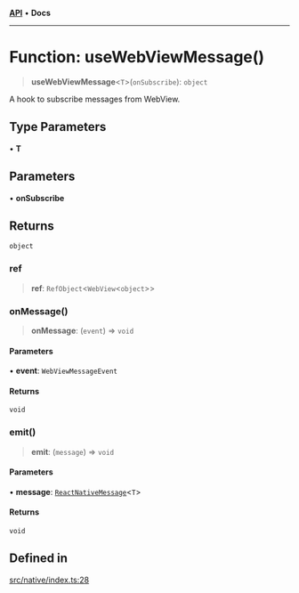 [**API**](../../API.md) • **Docs**

***

# Function: useWebViewMessage()

> **useWebViewMessage**\<`T`\>(`onSubscribe`): `object`

A hook to subscribe messages from WebView.

## Type Parameters

• **T**

## Parameters

• **onSubscribe**

## Returns

`object`

### ref

> **ref**: `RefObject`\<`WebView`\<`object`\>\>

### onMessage()

> **onMessage**: (`event`) => `void`

#### Parameters

• **event**: `WebViewMessageEvent`

#### Returns

`void`

### emit()

> **emit**: (`message`) => `void`

#### Parameters

• **message**: [`ReactNativeMessage`](../interfaces/ReactNativeMessage.md)\<`T`\>

#### Returns

`void`

## Defined in

[src/native/index.ts:28](https://github.com/aladdinstudios/react-native-react-bridge/blob/655f877ebb3bf619b210aad74eeb5292e18e24cb/src/native/index.ts#L28)
